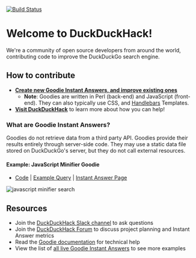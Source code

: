 [![Build Status](https://travis-ci.org/duckduckgo/zeroclickinfo-goodies.svg?branch=master)](https://travis-ci.org/duckduckgo/zeroclickinfo-goodies)

# Welcome to DuckDuckHack!
We're a community of open source developers from around the world, contributing code to improve the DuckDuckGo search engine.


## How to contribute
- [**Create new Goodie Instant Answers, and improve existing ones**](https://duckduckhack.com/issues)
    - **Note**: Goodies are written in Perl (back-end) and JavaScript (front-end). They can also typically use CSS, and [Handlebars](http://handlebarsjs.com) Templates.
- [**Visit DuckDuckHack**](https://duckduckhack.com/#get-help) to learn more about how you can help!


### What are Goodie Instant Answers?
Goodies do not retrieve data from a third party API. Goodies provide their results entirely through server-side code. They may use a static data file stored on DuckDuckGo's server, but they do not call external resources.

#### Example: JavaScript Minifier Goodie
- [Code](https://github.com/duckduckgo/zeroclickinfo-goodies/blob/master/lib/DDG/Goodie/JsMinify.pm) | [Example Query](https://duckduckgo.com/?q=js+minifier&ia=answer) | [Instant Answer Page](https://duck.co/ia/view/js_minify)

![javascript minifier search](https://cloud.githubusercontent.com/assets/873785/20068349/626d9036-a4e6-11e6-945b-790bae2d2cdc.png)


## Resources
- Join the [DuckDuckHack Slack channel](https://quackslack.herokuapp.com/) to ask questions
- Join the [DuckDuckHack Forum](https://forum.duckduckhack.com/) to discuss project planning and Instant Answer metrics
- Read the [Goodie documentation](https://docs.duckduckhack.com/walkthroughs/calculation.html) for technical help
- View the list of [all live Goodie Instant Answers](https://duck.co/ia?repo=goodies&topic=programming) to see more examples

